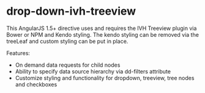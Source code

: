 # drop-down-ivh-treeview

This AngularJS 1.5+ directive uses and requires the IVH Treeview plugin via Bower or NPM and Kendo styling.
The kendo styling can be removed via the treeLeaf and custom styling can be put in place.

Features:
- On demand data requests for child nodes
- Ability to specify data source hierarchy via dd-filters attribute
- Customize styling and functionality for dropdown, treeview, tree nodes and checkboxes
